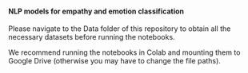 #### NLP models for empathy and emotion classification

Please navigate to the Data folder of this repository to obtain all the necessary datasets before running the notebooks.

We recommend running the notebooks in Colab and mounting them to Google Drive (otherwise you may have to change the file paths).
